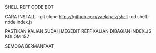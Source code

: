SHELL REFF CODE BOT

CARA INSTALL: 
-git clone https://github.com/yaelahaiz/shell
-cd shell
-node index.js

PASTIKAN KALIAN SUDAH MEGEDIT REFF KALIAN DIBAGIAN INDEX.JS KOLOM 152

SEMOGA BERMANFAAT
